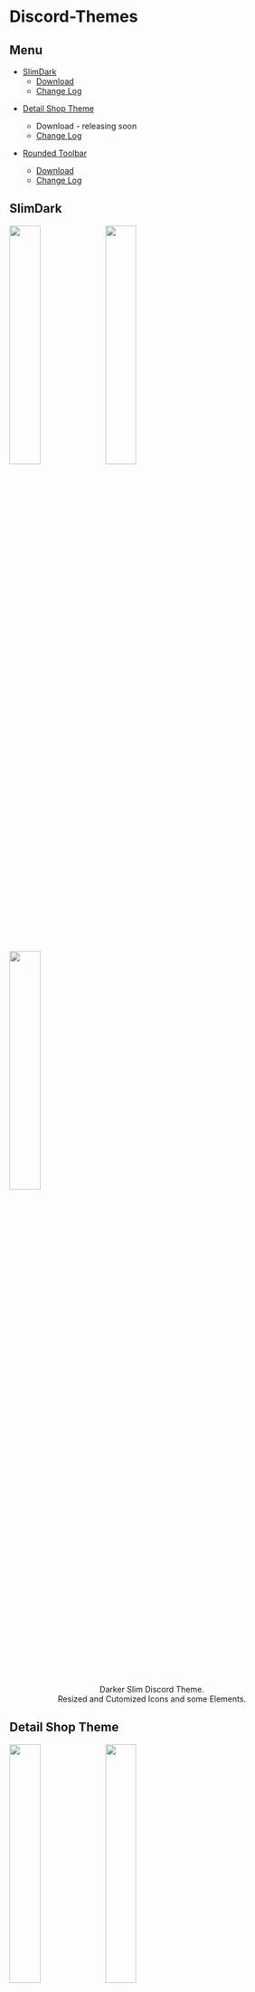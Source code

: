 # Discord-Themes
## Menu
- <a href="https://github.com/neostetic/Discord-Themes#slimdark">SlimDark</a>
  - <a href="https://github.com/neostetic/SlimDark/releases">Download</a>
  - <a href="https://github.com/neostetic/SlimDark/">Change Log</a>
<!--<img src="https://i.imgur.com/gZug4Fu.png" width="20%">-->

- <a href="https://github.com/neostetic/Discord-Themes#detail-shop-theme">Detail Shop Theme</a>
  - <a>Download</a> - releasing soon
  - <a href="https://github.com/neostetic/Detail-Shop-Theme">Change Log</a>
  
- <a href="https://github.com/neostetic/Discord-Themes#rounded-toolbar">Rounded Toolbar</a>
  - <a href="https://github.com/neostetic/Rounded-Toolbar/releases">Download</a>
  - <a href="https://github.com/neostetic/Rounded-Toolbar">Change Log</a>

## SlimDark

<img src="https://i.imgur.com/gZug4Fu.png" width="32.9%"> <img src="https://i.imgur.com/759vNjl.png" width="32.9%"> <img src="https://i.imgur.com/HFZ7ie6.png" width="32.9%">
<p align="center">
  Darker Slim Discord Theme.<br>
  Resized and Cutomized Icons and some Elements.
</p>

## Detail Shop Theme

<img src="https://i.imgur.com/RVfn2ja.png" width="32.9%"> <img src="https://i.imgur.com/vMbM9Fn.png" width="32.9%"> <img src="https://i.imgur.com/JW3OmqM.png" width="32.9%">
<p align="center">
  This is rework of some Elements in Discord independent on any other Themes.<br>
  Customizable Propeties and Size of Icons and other Elements.<br>
  - releasing soon / exploiting bugs -
</p>


## Rounded Toolbar

<img src="https://i.imgur.com/RVfn2ja.png" width="32.9%"> <img src="https://i.imgur.com/RVfn2ja.png" width="32.9%"> <img src="https://i.imgur.com/RVfn2ja.png" width="32.9%">
<p align="center">
  Rounded Icons Bar.<br>
  Simple as that. I am out of ideas what to write.
</p>
